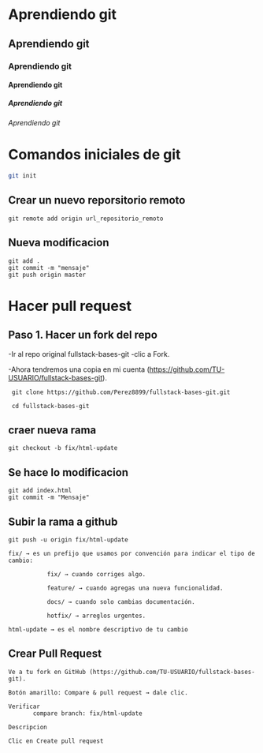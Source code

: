 # Aprendiendo git
## Aprendiendo git
### Aprendiendo git
#### Aprendiendo git
##### Aprendiendo git
###### Aprendiendo git


# Comandos iniciales de git

```bash
git init 
```
## Crear un nuevo reporsitorio remoto
```    
git remote add origin url_repositorio_remoto
```
## Nueva modificacion
```
git add .
git commit -m "mensaje"
git push origin master
```


# Hacer pull request 
## Paso 1. Hacer un fork del repo

-Ir al repo original  fullstack-bases-git
-clic a Fork.

-Ahora tendremos una copia en mi cuenta (https://github.com/TU-USUARIO/fullstack-bases-git).

```
 git clone https://github.com/Perez8899/fullstack-bases-git.git

 cd fullstack-bases-git
 ```

 ## craer nueva rama
 ```
git checkout -b fix/html-update
 ```

## Se hace lo modificacion
```
git add index.html
git commit -m "Mensaje"
```

## Subir la rama a github
```
git push -u origin fix/html-update
```
```
fix/ → es un prefijo que usamos por convención para indicar el tipo de cambio:

           fix/ → cuando corriges algo.

           feature/ → cuando agregas una nueva funcionalidad.

           docs/ → cuando solo cambias documentación.

           hotfix/ → arreglos urgentes.

html-update → es el nombre descriptivo de tu cambio
```
## Crear Pull Request
```
Ve a tu fork en GitHub (https://github.com/TU-USUARIO/fullstack-bases-git).

Botón amarillo: Compare & pull request → dale clic.

Verificar 
       compare branch: fix/html-update

Descripcion

Clic en Create pull request
```





